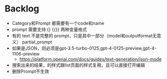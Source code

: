 # Backlog

- Category和Prompt 都需要有一个code和name
- prompt 需要支持 {}  {{}} 两种变量格式
- 有的 text 不是完整的 prompt，只是其中一部分（model和outputformat无意义） partial_prompt
- 如果是JSON，则必须是gpt-3.5-turbo-0125,gpt-4-0125-preview,gpt-4-1106-preview
  - https://platform.openai.com/docs/guides/text-generation/json-mode
- 搜索出来的结果，的样式跟list页面的样式复用，且可以直接打开编辑
- 删除Prompt不生效

